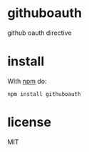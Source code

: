 # githuboauth

github oauth directive

# install

With [npm](https://npmjs.org) do:

```
npm install githuboauth
```

# license

MIT
